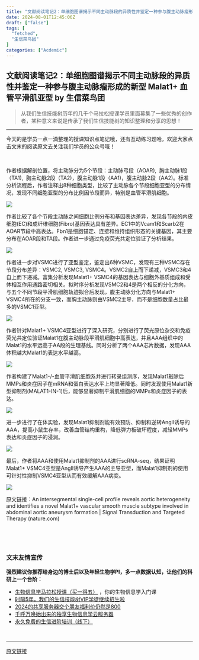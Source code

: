 ```yaml
---
title: "文献阅读笔记2：单细胞图谱揭示不同主动脉段的异质性并鉴定一种参与腹主动脉瘤形成的新型 Malat1+ 血管平滑肌亚型"
date: 2024-08-01T12:45:06Z
draft: ["false"]
tags: [
  "fetched",
  "生信菜鸟团"
]
categories: ["Acdemic"]
---
```

文献阅读笔记2：单细胞图谱揭示不同主动脉段的异质性并鉴定一种参与腹主动脉瘤形成的新型 Malat1+ 血管平滑肌亚型 by 生信菜鸟团
------
<div><blockquote data-tool="mdnice编辑器"><p><span>从我们</span><span>生信技能树</span><span>历年的几千个马拉松授课学员里面募集了一些优秀的创作者，某种意义来说是传承了我们生信技能树的知识整理和分享的思想！</span></p></blockquote><hr data-tool="mdnice编辑器"><p data-tool="mdnice编辑器">今天的是学员一点一滴整理的授课知识点笔记哦，还有互动练习题哈，欢迎大家点击文末的阅读原文去关注我们学员的公众号哦！</p><p><br></p><section data-tool="mdnice编辑器" data-website="https://www.mdnice.com"><p data-tool="mdnice编辑器"><span>作者根据解剖位置，将主动脉分为5个节段：主动脉弓段（AOAR),  胸主动脉1段（TA1),  胸主动脉2段（TA2)，腹主动脉1段（AA1)，腹主动脉2段（AA2)。标准分析流程后，作者注释出8种细胞类型，比较了主动脉各个节段细胞亚型的分布情况，发现不同细胞亚型的分布比例因节段而异，特别是血管平滑肌细胞。</span></p><p><img data-galleryid="" data-ratio="1.2890995260663507" data-s="300,640" data-type="png" data-w="633" data-src="https://mmbiz.qpic.cn/mmbiz_png/PibBGN3Gt5GWWSURVVZLMvkrKsbEAYEbeNwYrWmux50a1CniaS8GMtq5y4GqibEB8gmFAicrkycva7t99HTVnklicCA/640?wx_fmt=png&amp;wxfrom=13&amp;tp=wxpic" data-imgfileid="100042138" src="https://mmbiz.qpic.cn/mmbiz_png/PibBGN3Gt5GWWSURVVZLMvkrKsbEAYEbeNwYrWmux50a1CniaS8GMtq5y4GqibEB8gmFAicrkycva7t99HTVnklicCA/640?wx_fmt=png&amp;wxfrom=13&amp;tp=wxpic"></p><p data-tool="mdnice编辑器"><span></span></p><p data-tool="mdnice编辑器"><span>作者比较了各个节段主动脉之间细胞比例分布和基因表达差异，发现各节段的内皮细胞(EC)和成纤维细胞(Fibro)基因表达具有差异。EC1中的Vcam1和Scarb2在AOAR节段中高表达。Fbn1是细胞锚定、连接和维持组织形态的关键基因，其主要分布在AOAR段和TA段。作者进一步通过免疫荧光共定位验证了分析结果。</span></p><p><img data-galleryid="" data-ratio="1.0627503337783712" data-s="300,640" data-type="png" data-w="749" data-src="https://mmbiz.qpic.cn/mmbiz_png/PibBGN3Gt5GWWSURVVZLMvkrKsbEAYEbeSjLSkFNIicZ7vJk8VxqB8n4T0Fjib01Kqw1Y8xtcS40XkNtIIqqqyahA/640?wx_fmt=png&amp;tp=wxpic&amp;wxfrom=5&amp;wx_lazy=1&amp;wx_co=1" data-imgfileid="100042140" src="https://mmbiz.qpic.cn/mmbiz_png/PibBGN3Gt5GWWSURVVZLMvkrKsbEAYEbeSjLSkFNIicZ7vJk8VxqB8n4T0Fjib01Kqw1Y8xtcS40XkNtIIqqqyahA/640?wx_fmt=png&amp;tp=wxpic&amp;wxfrom=5&amp;wx_lazy=1&amp;wx_co=1"></p><p data-tool="mdnice编辑器"><span></span></p><p data-tool="mdnice编辑器"><span>作者进一步对VSMC进行了亚型鉴定，鉴定出6种VSMC，发现有三种VSMC存在节段分布差异：VSMC2, VSMC3, VSMC4。VSMC2自上而下递减，VSMC3和4自上而下递减。富集分析发现Malat1+ VSMC4的基因表达与细胞外基质组成和受体相互作用通路密切相关。拟时序分析发现VSMC2和4是两个相反的分化方向，与五个不同节段平滑肌细胞轨迹拟合后发现，腹主动脉分化方向与Malat1+ VSMC4所在的分支一致，而胸主动脉则由VSMC2主导，而不是细胞数量占比最多的VSMC1亚型。</span></p><p><img data-galleryid="" data-ratio="1.2084592145015105" data-s="300,640" data-type="png" data-w="662" data-src="https://mmbiz.qpic.cn/mmbiz_png/PibBGN3Gt5GWWSURVVZLMvkrKsbEAYEbezvLw4xQU5J7WpQ7zkATyYyzrwN1qUZxTAFxXDb1Zlez277aNJo3YaQ/640?wx_fmt=png&amp;tp=wxpic&amp;wxfrom=5&amp;wx_lazy=1&amp;wx_co=1" data-imgfileid="100042142" src="https://mmbiz.qpic.cn/mmbiz_png/PibBGN3Gt5GWWSURVVZLMvkrKsbEAYEbezvLw4xQU5J7WpQ7zkATyYyzrwN1qUZxTAFxXDb1Zlez277aNJo3YaQ/640?wx_fmt=png&amp;tp=wxpic&amp;wxfrom=5&amp;wx_lazy=1&amp;wx_co=1"></p><p data-tool="mdnice编辑器"><span></span></p><p data-tool="mdnice编辑器"><span>作者针对Malat1+ VSMC4亚型进行了深入研究，分别进行了荧光原位杂交和免疫荧光共定位验证Malat1在腹主动脉段平滑肌细胞中高表达，并且AAA组织中的Malat1的水平远高于AA段的生理基线。同时分析了两个AAA芯片数据，发现AAA体积越大Malat1的表达水平越高。</span></p><p><img data-galleryid="" data-ratio="1.3594009983361064" data-s="300,640" data-type="png" data-w="601" data-src="https://mmbiz.qpic.cn/mmbiz_png/PibBGN3Gt5GWWSURVVZLMvkrKsbEAYEberZth06oRZChWJibaKDUFwtjlca4YaR5PQ1XxLbDlKx1JicR1GFpjoAdw/640?wx_fmt=png&amp;tp=wxpic&amp;wxfrom=5&amp;wx_lazy=1&amp;wx_co=1" data-imgfileid="100042139" src="https://mmbiz.qpic.cn/mmbiz_png/PibBGN3Gt5GWWSURVVZLMvkrKsbEAYEberZth06oRZChWJibaKDUFwtjlca4YaR5PQ1XxLbDlKx1JicR1GFpjoAdw/640?wx_fmt=png&amp;tp=wxpic&amp;wxfrom=5&amp;wx_lazy=1&amp;wx_co=1"></p><p data-tool="mdnice编辑器"><span></span></p><p data-tool="mdnice编辑器"><span>作者构建了Malat1-/-血管平滑肌细胞系并进行转录组测序，发现Malat1敲除后MMPs和炎症因子在mRNA和蛋白表达水平上均显著降低。同时发现使用Malat1新型抑制剂(MALAT1-IN-1)后，能够显著抑制平滑肌细胞的MMPs和炎症因子的表达。</span></p><p><img data-galleryid="" data-ratio="1.1302395209580838" data-s="300,640" data-type="png" data-w="668" data-src="https://mmbiz.qpic.cn/mmbiz_png/PibBGN3Gt5GWWSURVVZLMvkrKsbEAYEbeFmz33YnBaqGfk8ibdmuLjq81CbhnEcmywibuldu83trzZtK8nUJ99XCg/640?wx_fmt=png&amp;tp=wxpic&amp;wxfrom=5&amp;wx_lazy=1&amp;wx_co=1" data-imgfileid="100042141" src="https://mmbiz.qpic.cn/mmbiz_png/PibBGN3Gt5GWWSURVVZLMvkrKsbEAYEbeFmz33YnBaqGfk8ibdmuLjq81CbhnEcmywibuldu83trzZtK8nUJ99XCg/640?wx_fmt=png&amp;tp=wxpic&amp;wxfrom=5&amp;wx_lazy=1&amp;wx_co=1"></p><p data-tool="mdnice编辑器"><span></span></p><p data-tool="mdnice编辑器"><span>进一步进行了在体实验，发现Malat1抑制剂能有效预防、抑制和逆转AngII诱导的AAA，提高小鼠生存率，改善血管结构重构，降低弹力板破坏程度，减轻MMPs表达和炎症因子的浸润。</span></p><p><img data-galleryid="" data-ratio="1.2914012738853504" data-s="300,640" data-type="png" data-w="628" data-src="https://mmbiz.qpic.cn/mmbiz_png/PibBGN3Gt5GWWSURVVZLMvkrKsbEAYEbeUhTFJberbiaBm4ROCbhZibES7J4tD1d1WWTWXj0SZxRmkl6kDRLkRicZg/640?wx_fmt=png&amp;tp=wxpic&amp;wxfrom=5&amp;wx_lazy=1&amp;wx_co=1" data-imgfileid="100042143" src="https://mmbiz.qpic.cn/mmbiz_png/PibBGN3Gt5GWWSURVVZLMvkrKsbEAYEbeUhTFJberbiaBm4ROCbhZibES7J4tD1d1WWTWXj0SZxRmkl6kDRLkRicZg/640?wx_fmt=png&amp;tp=wxpic&amp;wxfrom=5&amp;wx_lazy=1&amp;wx_co=1"></p><p data-tool="mdnice编辑器"><span></span></p><p data-tool="mdnice编辑器"><span>最后，作者将AAA和使用Malat1抑制剂的AAA进行scRNA-seq，结果证明Malat1+ VSMC4亚型是AngII诱导产生AAA的主导亚型，而Malat1抑制剂的使用可针对性抑制VSMC4亚型从而有效缓解AAA病变。</span></p></section><p><img data-galleryid="" data-ratio="0.6158612143742255" data-s="300,640" data-type="png" data-w="807" data-src="https://mmbiz.qpic.cn/mmbiz_png/PibBGN3Gt5GWWSURVVZLMvkrKsbEAYEbe3QBTKT84ldtZoHwSHqdnBvhaVib09miavyltjq0K79pA6DE62mOQ2FfQ/640?wx_fmt=png&amp;tp=wxpic&amp;wxfrom=5&amp;wx_lazy=1&amp;wx_co=1" data-imgfileid="100042144" src="https://mmbiz.qpic.cn/mmbiz_png/PibBGN3Gt5GWWSURVVZLMvkrKsbEAYEbe3QBTKT84ldtZoHwSHqdnBvhaVib09miavyltjq0K79pA6DE62mOQ2FfQ/640?wx_fmt=png&amp;tp=wxpic&amp;wxfrom=5&amp;wx_lazy=1&amp;wx_co=1"></p><p>原文链接：An intersegmental single-cell profile reveals aortic heterogeneity and identifies a novel Malat1+ vascular smooth muscle subtype involved in abdominal aortic aneurysm formation | Signal Transduction and Targeted Therapy (nature.com)</p><p><br></p><p><br></p><h3 data-tool="mdnice编辑器"><span>文末友情宣传</span></h3><p data-tool="mdnice编辑器"><strong>强烈建议你推荐给身边的博士后以及年轻生物学PI，多一点数据认知，让他们的科研上一个台阶：</strong></p><ul data-tool="mdnice编辑器"><li><section><a target="_blank" href="http://mp.weixin.qq.com/s?__biz=MzAxMDkxODM1Ng==&amp;mid=2247530001&amp;idx=1&amp;sn=676dcf224f9be23b288189775292aeeb&amp;chksm=9b4b36aaac3cbfbc3e3bb0865bd789d5093e3a643f3f345332995f707b7f209ae924e9e9529e&amp;scene=21#wechat_redirect" textvalue="生物信息学马拉松授课（买‍一得五）" linktype="text" imgurl="" imgdata="null" data-itemshowtype="0" tab="innerlink" data-linktype="2" hasload="1">生物信息学马拉松授课（买一得五）</a> ，你的生物信息学入门课</section></li><li><section><a href="https://mp.weixin.qq.com/s?__biz=MzAxMDkxODM1Ng==&amp;mid=2247524148&amp;idx=1&amp;sn=7806da6feb41a36493c519c1cfc1d3ac&amp;scene=21#wechat_redirect" data-linktype="2">时隔5年，我们的生信技能树VIP学徒继续招生啦</a></section></li><li><section><a href="https://mp.weixin.qq.com/s?__biz=MzAxMDkxODM1Ng==&amp;mid=2247528363&amp;idx=1&amp;sn=5e02f3e9b2e148191e23ebc2c0d780e7&amp;scene=21#wechat_redirect" data-linktype="2">2024的共享服务器交个朋友福利价仍然是800</a></section></li><li><section><a href="https://mp.weixin.qq.com/s?__biz=MzAxMDkxODM1Ng==&amp;mid=2247519765&amp;idx=1&amp;sn=ce5a8c8182f854c88043059f8c2cb9ff&amp;scene=21#wechat_redirect" data-linktype="2">千呼万唤始出来的独享生物信息学云服务器</a></section></li><li><section><a href="https://mp.weixin.qq.com/s?__biz=MzAxMDkxODM1Ng==&amp;mid=2247528144&amp;idx=1&amp;sn=be4d7e542d1077921024c86a4c130f16&amp;scene=21#wechat_redirect" data-linktype="2">永久免费的生信进阶培训（线下）</a></section></li></ul><p><br></p><p><mp-style-type data-value="10000"></mp-style-type></p></div>  
<hr>
<a href="https://mp.weixin.qq.com/s/FpyrWc796mN0P-Yy7RQGhQ",target="_blank" rel="noopener noreferrer">原文链接</a>
